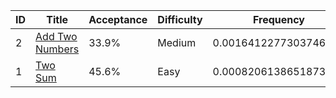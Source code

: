 |ID|Title|Acceptance|Difficulty|Frequency|
|----|-----|----|---|---|
|2|[Add Two Numbers]( https://leetcode.com/problems/add-two-numbers)|33.9%|Medium|0.001641227730374625|
|1|[Two Sum]( https://leetcode.com/problems/two-sum)|45.6%|Easy|0.0008206138651873125|
